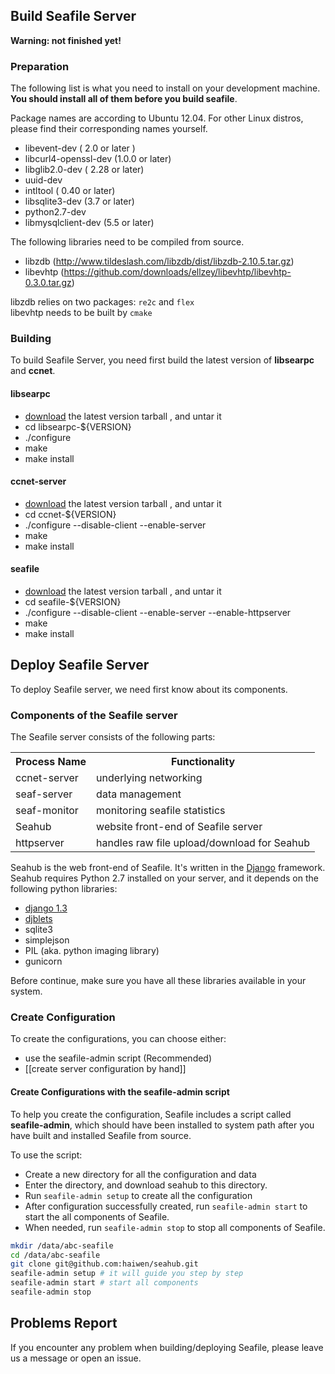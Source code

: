 ## Build Seafile Server ##

**Warning: not finished yet!**

### Preparation ###

The following list is what you need to install on your development machine. __You should install all of them before you build seafile__.

Package names are according to Ubuntu 12.04. For other Linux distros, please find their corresponding names yourself.

* libevent-dev ( 2.0 or later )
* libcurl4-openssl-dev  (1.0.0 or later)
* libglib2.0-dev ( 2.28 or later)
* uuid-dev
* intltool ( 0.40 or later)
* libsqlite3-dev (3.7 or later)
* python2.7-dev 
* libmysqlclient-dev (5.5 or later)

The following libraries need to be compiled from source.

* libzdb (http://www.tildeslash.com/libzdb/dist/libzdb-2.10.5.tar.gz)
* libevhtp (https://github.com/downloads/ellzey/libevhtp/libevhtp-0.3.0.tar.gz)

libzdb relies on two packages: `re2c` and `flex`  
libevhtp needs to be built by `cmake`

### Building ###

To build Seafile Server, you need first build the latest version of **libsearpc** and **ccnet**.

#### libsearpc ####

* [download](https://www.github.com/haiwen/libsearpc/downloads) the latest version tarball , and untar it
* cd libsearpc-${VERSION}
* ./configure
* make
* make install

#### ccnet-server ####

* [download](https://www.github.com/haiwen/ccnet/downloads) the latest version tarball , and untar it
* cd ccnet-${VERSION}
* ./configure --disable-client --enable-server
* make
* make install

#### seafile ####

* [download](https://www.github.com/haiwen/seafile/downloads) the latest version tarball , and untar it
* cd seafile-${VERSION}
* ./configure --disable-client --enable-server --enable-httpserver
* make
* make install

## Deploy Seafile Server ##

To deploy Seafile server, we need first know about its components.

### Components of the Seafile server

The Seafile server consists of the following parts:

<table>
  <tr>
    <th>Process Name</th><th>Functionality</th>
  </tr>
  <tr>
    <td>ccnet-server</td><td>underlying networking</td>
  </tr>
  <tr>
    <td>seaf-server</td><td>data management</td>
  </tr>
  <tr>
    <td>seaf-monitor</td><td>monitoring seafile statistics</td>
  </tr>
  <tr>
    <td>Seahub</td><td>website front-end of Seafile server</td>
  </tr>
  <tr>
    <td>httpserver</td><td>handles raw file upload/download for Seahub</td>
  </tr>
</table>

Seahub is the web front-end of Seafile. It's written in the [Django](http://djangoproject.com) framework.
Seahub requires Python 2.7 installed on your server, and it depends on the following python libraries:  

* [django 1.3](https://www.djangoproject.com/download/1.3.1/tarball/)
* [djblets](https://github.com/djblets/djblets/tarball/release-0.6.14)
* sqlite3
* simplejson
* PIL (aka. python imaging library)
* gunicorn

Before continue, make sure you have all these libraries available in your system.

### Create Configuration ###

To create the configurations, you can choose either:

* use the seafile-admin script (Recommended)
* [[create server configuration by hand]]

#### Create Configurations with the seafile-admin script ####

To help you create the configuration, Seafile includes a script called **seafile-admin**, which should have been installed to system path after you have built and installed Seafile from source.

To use the script:

* Create a new directory for all the configuration and data
* Enter the directory, and download seahub to this directory.
* Run `seafile-admin setup` to create all the configuration
* After configuration successfully created, run `seafile-admin start` to start the all components of Seafile.
* When needed, run `seafile-admin stop` to stop all components of Seafile.

```sh
mkdir /data/abc-seafile
cd /data/abc-seafile
git clone git@github.com:haiwen/seahub.git
seafile-admin setup # it will guide you step by step
seafile-admin start # start all components
seafile-admin stop
```

## Problems Report ##

If you encounter any problem when building/deploying Seafile, please leave us a message or open an issue.